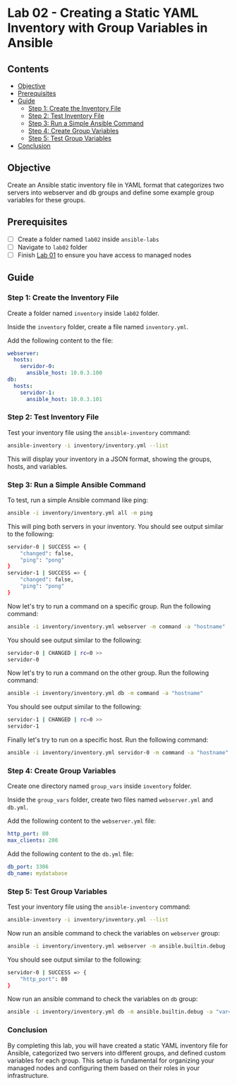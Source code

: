 # Lab 02 - Creating a Static YAML Inventory with Group Variables in Ansible

## Contents

- [Objective](#objective)
- [Prerequisites](#prerequisites)
- [Guide](#guide)
  - [Step 1: Create the Inventory File](#step-1-create-the-inventory-file)
  - [Step 2: Test Inventory File](#step-2-test-inventory-file)
  - [Step 3: Run a Simple Ansible Command](#step-3-run-a-simple-ansible-command)
  - [Step 4: Create Group Variables](#step-4-create-group-variables)
  - [Step 5: Test Group Variables](#step-5-test-group-variables)
- [Conclusion](#conclusion)

## Objective

Create an Ansible static inventory file in YAML format that categorizes two servers into webserver and db groups and define some example group variables for these groups.

## Prerequisites

- [ ] Create a folder named `lab02` inside `ansible-labs`
- [ ] Navigate to `lab02` folder
- [ ] Finish [Lab 01](lab02.md) to ensure you have access to managed nodes

## Guide

### Step 1: Create the Inventory File

Create a folder named `inventory` inside `lab02` folder.

Inside the `inventory` folder, create a file named `inventory.yml`.

Add the following content to the file:

```yaml
webserver:
  hosts:
    servidor-0:
      ansible_host: 10.0.3.100
db:
  hosts:
    servidor-1:
      ansible_host: 10.0.3.101
```

### Step 2: Test Inventory File

Test your inventory file using the `ansible-inventory` command:

```bash
ansible-inventory -i inventory/inventory.yml --list
```

This will display your inventory in a JSON format, showing the groups, hosts, and variables.

### Step 3: Run a Simple Ansible Command

To test, run a simple Ansible command like ping:

```bash
ansible -i inventory/inventory.yml all -m ping
```

This will ping both servers in your inventory. You should see output similar to the following:

```bash
servidor-0 | SUCCESS => {
    "changed": false,
    "ping": "pong"
}
servidor-1 | SUCCESS => {
    "changed": false,
    "ping": "pong"
}
```

Now let's try to run a command on a specific group. Run the following command:

```bash
ansible -i inventory/inventory.yml webserver -m command -a "hostname"
```

You should see output similar to the following:

```bash
servidor-0 | CHANGED | rc=0 >>
servidor-0
```

Now let's try to run a command on the other group. Run the following command:

```bash
ansible -i inventory/inventory.yml db -m command -a "hostname"
```

You should see output similar to the following:

```bash
servidor-1 | CHANGED | rc=0 >>
servidor-1
```

Finally let's try to run on a specific host. Run the following command:

```bash
ansible -i inventory/inventory.yml servidor-0 -m command -a "hostname"
```

### Step 4: Create Group Variables

Create one directory named `group_vars` inside `inventory` folder.

Inside the `group_vars` folder, create two files named `webserver.yml` and `db.yml`.

Add the following content to the `webserver.yml` file:

```yaml
http_port: 80
max_clients: 200
```

Add the following content to the `db.yml` file:

```yaml
db_port: 3306
db_name: mydatabase
```

### Step 5: Test Group Variables

Test your inventory file using the `ansible-inventory` command:

```bash
ansible-inventory -i inventory/inventory.yml --list
```

Now run an ansible command to check the variables on `webserver` group:

```bash
ansible -i inventory/inventory.yml webserver -m ansible.builtin.debug -a "var=http_port"
```

You should see output similar to the following:

```bash
servidor-0 | SUCCESS => {
    "http_port": 80
}
```

Now run an ansible command to check the variables on `db` group:

```bash
ansible -i inventory/inventory.yml db -m ansible.builtin.debug -a "var=db_port"
```

### Conclusion

By completing this lab, you will have created a static YAML inventory file for Ansible, categorized two servers into different groups, and defined custom variables for each group.
This setup is fundamental for organizing your managed nodes and configuring them based on their roles in your infrastructure.
